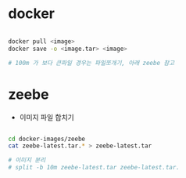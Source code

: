 

# docker

```sh

docker pull <image>
docker save -o <image.tar> <image>

# 100m 가 보다 큰파일 경우는 파일쪼개기, 아래 zeebe 참고

```




# zeebe


- 이미지 파일 합치기

```sh

cd docker-images/zeebe
cat zeebe-latest.tar.* > zeebe-latest.tar

# 이미지 분리
# split -b 10m zeebe-latest.tar zeebe-latest.tar.

```